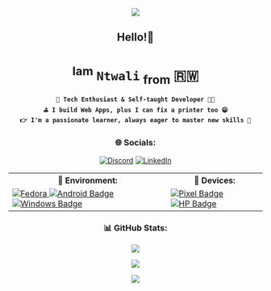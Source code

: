 <p align="center">
  <img src="https://capsule-render.vercel.app/api?&fontSize=50&fontColor=00BBFF&animation=fadeIn&type=waving&color=gradient&height=150&section=header"/>
</p>

<div align='center'>

<h2>Hello!👋</h2>

# <sup>Iam</sup> **`Ntwali`** <sub>from</sub> 🇷🇼

**`🚀 Tech Enthusiast & Self-taught Developer 👨‍💻`** <br/>
**`⛳ I build Web Apps, plus I can fix a printer too 😁`**<br/>
**`👉 I'm a passionate learner, always eager to master new skills 💯`**

### 🌐 Socials:

[![Discord](https://img.shields.io/badge/Discord-5865f2.svg?logo=discord&logoColor=white)](https://discord.com/channels/iam-ntwali) [![LinkedIn](https://img.shields.io/badge/LinkedIn-%230077B5.svg?logo=linkedin&logoColor=white)](https://linkedin.com/in/Iam-Ntwali)

<!-- ### 🛝 Environment:

-->
<table border = '0'>
  <tr>
    <th>🛝 Environment:</th>
    <th>📲 Devices:</th>
  </tr>
  <tr>
    <td>
      <a href='https://getfedora.org/' target='_blanket'>
        <img src="https://img.shields.io/badge/Fedora-294172?style=for-the-badge&logo=fedora&logoColor=white" alt="Fedora"/>
      </a>
      <a href='https://www.android.com' target='_blanket'>
        <img src="https://img.shields.io/badge/Android-3DDC84?style=for-the-badge&logo=android&logoColor=white" alt="Android Badge"/>
      </a>
      <a href='https://www.microsoft.com/en-us/windows' target='_blanket'>
        <img src="https://img.shields.io/badge/Windows-0078D6?style=for-the-badge&logo=windows&logoColor=white" alt="Windows Badge"/>
      </a>
    </td>
    <td>
     <a href='https://store.google.com' target='_blanket'>
       <img src="https://img.shields.io/badge/Pixel📱-red?style=for-the-badge&logo=google&logoColor=white" alt="Pixel Badge"/>
     </a>
      <a href='https://support.hp.com/id-en/document/c05997454' target='_blanket'>
        <img src="https://img.shields.io/badge/Elitebook 💻-blue?style=for-the-badge&logo=hp&logoColor=white" alt="HP Badge"/>
      </a>
    </td>
  </tr>
</table>

### 📊 GitHub Stats:

<!--
![](https://github-readme-stats.vercel.app/api?username=Iam-Ntwali&theme=dracula&hide_border=true&include_all_commits=true&count_private=true)<br/> -->

![](https://github-readme-stats.vercel.app/api/top-langs/?username=Iam-Ntwali&theme=dracula&hide_border=true&include_all_commits=true&count_private=true&layout=compact)<br/>

![](https://github-readme-streak-stats.herokuapp.com/?user=Iam-Ntwali&theme=dracula&hide_border=true) 

<p align="center">
  <img src="https://capsule-render.vercel.app/api?animation=fadeIn&type=waving&color=gradient&height=150&section=footer"/>
</p>
